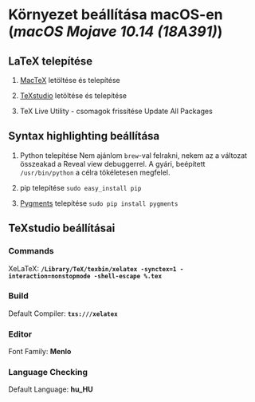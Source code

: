 # Környezet beállítása macOS-en (*macOS Mojave 10.14 (18A391)*)

## LaTeX telepítése
1. [MacTeX](http://www.tug.org/mactex/mactex-download.html) letöltése és telepítése

1. [TeXstudio](https://texstudio.org) letöltése és telepítése

1. TeX Live Utility - csomagok frissítése
Update All Packages

## Syntax highlighting beállítása
1. Python telepítése
Nem ajánlom `brew`-val felrakni, nekem az a változat összeakad a Reveal view debuggerrel. A gyári, beépített `/usr/bin/python` a célra tökéletesen megfelel.

1. pip telepítése
`sudo easy_install pip`

1. [Pygments](http://pygments.org) telepítése
`sudo pip install pygments`

## TeXstudio beállításai

### Commands
XeLaTeX: **`/Library/TeX/texbin/xelatex -synctex=1 -interaction=nonstopmode -shell-escape %.tex`**

### Build
Default Compiler: **`txs:///xelatex`**

### Editor
Font Family: **Menlo**

### Language Checking
Default Language: **hu_HU**
